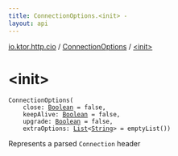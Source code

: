 ```yaml
---
title: ConnectionOptions.<init> - 
layout: api
---
```


<div class='api-docs-breadcrumbs'><a href="../index.html">io.ktor.http.cio</a> / <a href="index.html">ConnectionOptions</a> / <a href="./-init-.html">&lt;init&gt;</a></div>

# &lt;init&gt;

<div class="signature"><code><span class="identifier">ConnectionOptions</span><span class="symbol">(</span><br/>&nbsp;&nbsp;&nbsp;&nbsp;<span class="parameterName" id="io.ktor.http.cio.ConnectionOptions$<init>(kotlin.Boolean, kotlin.Boolean, kotlin.Boolean, kotlin.collections.List((kotlin.String)))/close">close</span><span class="symbol">:</span>&nbsp;<a href="https://kotlinlang.org/api/latest/jvm/stdlib/kotlin/-boolean/index.html"><span class="identifier">Boolean</span></a>&nbsp;<span class="symbol">=</span>&nbsp;false<span class="symbol">, </span><br/>&nbsp;&nbsp;&nbsp;&nbsp;<span class="parameterName" id="io.ktor.http.cio.ConnectionOptions$<init>(kotlin.Boolean, kotlin.Boolean, kotlin.Boolean, kotlin.collections.List((kotlin.String)))/keepAlive">keepAlive</span><span class="symbol">:</span>&nbsp;<a href="https://kotlinlang.org/api/latest/jvm/stdlib/kotlin/-boolean/index.html"><span class="identifier">Boolean</span></a>&nbsp;<span class="symbol">=</span>&nbsp;false<span class="symbol">, </span><br/>&nbsp;&nbsp;&nbsp;&nbsp;<span class="parameterName" id="io.ktor.http.cio.ConnectionOptions$<init>(kotlin.Boolean, kotlin.Boolean, kotlin.Boolean, kotlin.collections.List((kotlin.String)))/upgrade">upgrade</span><span class="symbol">:</span>&nbsp;<a href="https://kotlinlang.org/api/latest/jvm/stdlib/kotlin/-boolean/index.html"><span class="identifier">Boolean</span></a>&nbsp;<span class="symbol">=</span>&nbsp;false<span class="symbol">, </span><br/>&nbsp;&nbsp;&nbsp;&nbsp;<span class="parameterName" id="io.ktor.http.cio.ConnectionOptions$<init>(kotlin.Boolean, kotlin.Boolean, kotlin.Boolean, kotlin.collections.List((kotlin.String)))/extraOptions">extraOptions</span><span class="symbol">:</span>&nbsp;<a href="https://kotlinlang.org/api/latest/jvm/stdlib/kotlin.collections/-list/index.html"><span class="identifier">List</span></a><span class="symbol">&lt;</span><a href="https://kotlinlang.org/api/latest/jvm/stdlib/kotlin/-string/index.html"><span class="identifier">String</span></a><span class="symbol">&gt;</span>&nbsp;<span class="symbol">=</span>&nbsp;emptyList()<span class="symbol">)</span></code></div>

Represents a parsed <code>Connection</code> header

